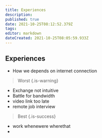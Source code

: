 ```yaml
---
title: Experiences
description: 
published: true
date: 2021-10-25T08:12:52.379Z
tags: 
editor: markdown
dateCreated: 2021-10-25T08:05:59.933Z
---
```


## Experiences

- How we depends on internet connection

> Worst
{.is-warning}

- Exchange not intuitive
- Battle for bandwidth
- video link too late
- remote job interview

> Best
{.is-success}

- work whenewere wherethat
- 